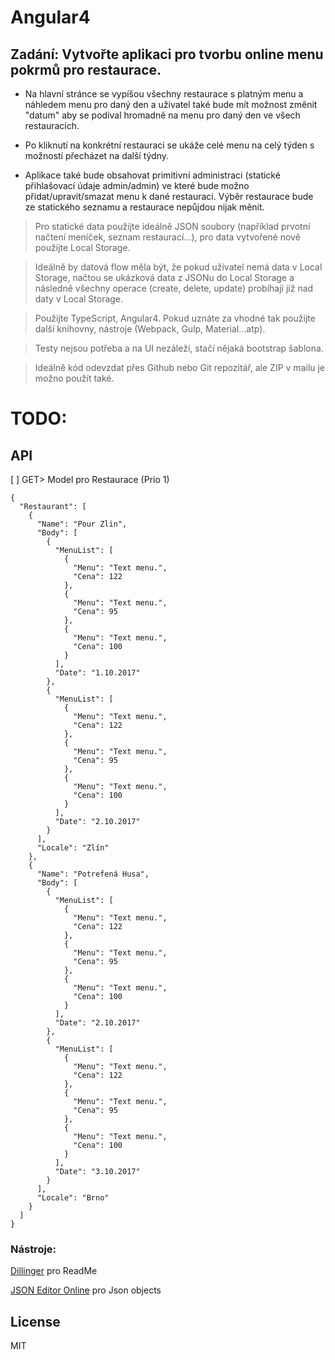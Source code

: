 # Angular4
## Zadání: Vytvořte aplikaci pro tvorbu online menu pokrmů pro restaurace.

- Na hlavní stránce se vypíšou všechny restaurace s platným menu a náhledem menu pro daný den a uživatel také bude mít možnost změnit "datum" aby se podíval hromadně na menu pro daný den ve všech restauracích.

- Po kliknutí na konkrétní restauraci se ukáže celé menu na celý týden s možností přecházet na další týdny.

- Aplikace také bude obsahovat primitivní administraci (statické přihlašovací údaje admin/admin) ve které bude možno přidat/upravit/smazat menu k dané restauraci. Výběr restaurace bude ze statického seznamu a restaurace nepůjdou nijak měnit.

>Pro statické data použijte ideálně JSON soubory (například prvotní načtení meníček, seznam restaurací...), pro data vytvořené nově použijte Local Storage. 

>Ideálně by datová flow měla být, že pokud uživatel nemá data v Local Storage, načtou se ukázková data z JSONu do Local Storage a následně všechny operace (create, delete, update) probíhají již nad daty v Local Storage.

>Použijte TypeScript, Angular4. Pokud uznáte za vhodné tak použijte další knihovny, nástroje (Webpack, Gulp, Material...atp).

>Testy nejsou potřeba a na UI nezáleží, stačí nějaká bootstrap šablona.

>Ideálně kód odevzdat přes Github nebo Git repozitář, ale ZIP v mailu je možno použít také.

# TODO:
## API
[ ] GET> Model pro Restaurace (Prio 1)
```
{
  "Restaurant": [
    {
      "Name": "Pour Zlin",
      "Body": [
        {
          "MenuList": [
            {
              "Menu": "Text menu.",
              "Cena": 122
            },
            {
              "Menu": "Text menu.",
              "Cena": 95
            },
            {
              "Menu": "Text menu.",
              "Cena": 100
            }
          ],
          "Date": "1.10.2017"
        },
        {
          "MenuList": [
            {
              "Menu": "Text menu.",
              "Cena": 122
            },
            {
              "Menu": "Text menu.",
              "Cena": 95
            },
            {
              "Menu": "Text menu.",
              "Cena": 100
            }
          ],
          "Date": "2.10.2017"
        }
      ],
      "Locale": "Zlín"
    },
    {
      "Name": "Potrefená Husa",
      "Body": [
        {
          "MenuList": [
            {
              "Menu": "Text menu.",
              "Cena": 122
            },
            {
              "Menu": "Text menu.",
              "Cena": 95
            },
            {
              "Menu": "Text menu.",
              "Cena": 100
            }
          ],
          "Date": "2.10.2017"
        },
        {
          "MenuList": [
            {
              "Menu": "Text menu.",
              "Cena": 122
            },
            {
              "Menu": "Text menu.",
              "Cena": 95
            },
            {
              "Menu": "Text menu.",
              "Cena": 100
            }
          ],
          "Date": "3.10.2017"
        }
      ],
      "Locale": "Brno"
    }
  ]
}
```

### Nástroje:
[Dillinger](https://dillinger.io/) pro ReadMe

[JSON Editor Online](http://jsoneditoronline.org/) pro Json objects

License
----

MIT